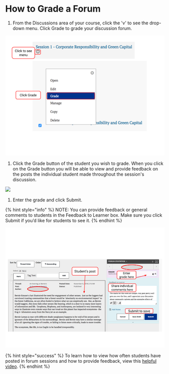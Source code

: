 # How to Grade a Forum

1. From the Discussions area of your course, click the 'v' to see the drop-down menu. Click Grade to grade your discussion forum. 

![](../.gitbook/assets/copy-of-template-for-faculty-development-screenshot-annotations-3.png)

1. Click the Grade button of the student you wish to grade. When you click on the Grade button you will be able to view and provide feedback on the posts the individual student made throughout the session's discussion.

![](https://lh4.googleusercontent.com/fyRZQOH6mJXuK-6bYGnLrR4JttnnjcbF9xkNCturnIPcGfW-f-1_dJuUk2Hp02JQrVA9oGnJB1PIIRu3UZi8z28TQna74uq2-vmkgzcDr349yukPSgJllLSnkkVHmtIJet2qENJKvzNFAO8eEg)

1. Enter the grade and click Submit.

{% hint style="info" %}
NOTE: You can provide feedback or general comments to students in the Feedback to Learner box. Make sure you click Submit if you’d like for students to see it.
{% endhint %}

![](../.gitbook/assets/emba_grade_forum%20%282%29.png)

{% hint style="success" %}
To learn how to view how often students have posted in forum sessions and how to provide feedback, view this [helpful video](https://drive.google.com/file/d/0B6zg2iO3hP0ET05ob3ZVd19GYk0/view).
{% endhint %}

